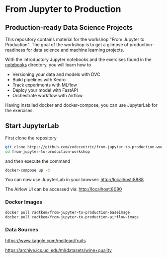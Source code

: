 # From Jupyter to Production
## Production-ready Data Science Projects

This repository contains material for the workshop "From Jupyter to Production".
The goal of the workshop is to get a glimpse of production-readiness for data science and machine learning projects.

With the introductory Jupyter notebooks and the exercises found in the [notebooks](https://github.com/codecentric/from-jupyter-to-production-workshop/tree/master/notebooks)
directory, you will learn how to

* Versioning your data and models with DVC
* Build pipelines with Kedro
* Track experiments with MLflow
* Deploy your model with FastAPI
* Orchestrate workflow with Airflow

Having installed docker and docker-compose, you can use JupyterLab for the exercises. 
## Start JupyterLab
First clone the repository
```bash
git clone https://github.com/codecentric/from-jupyter-to-production-workshop
cd from-jupyter-to-production-workshop
```
and then execute the command
```bash
docker-compose up -d
```
You can now use JupyterLab in your browser: [http://localhost:8888](http://localhost:8888)

The Airlow UI can be accessed via: [http://localhost:8080](http://localhost:8080)

### Docker Images
```bash
docker pull radtkem/from-jupyter-to-production-baseimage
docker pull radtkem/from-jupyter-to-production-airflow-image
```

### Data Sources

https://www.kaggle.com/moltean/fruits

https://archive.ics.uci.edu/ml/datasets/wine+quality
